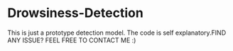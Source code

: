 # Drowsiness-Detection
This is just a prototype detection model. The code is self explanatory.FIND ANY ISSUE? FEEL FREE TO CONTACT ME :) 
